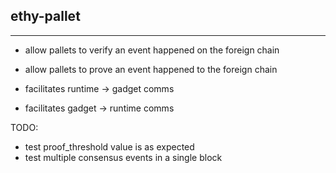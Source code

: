 ## ethy-pallet
---

- allow pallets to verify an event happened on the foreign chain
- allow pallets to prove an event happened to the foreign chain

- facilitates runtime -> gadget comms
- facilitates gadget -> runtime comms

TODO:
- test proof_threshold value is as expected
- test multiple consensus events in a single block